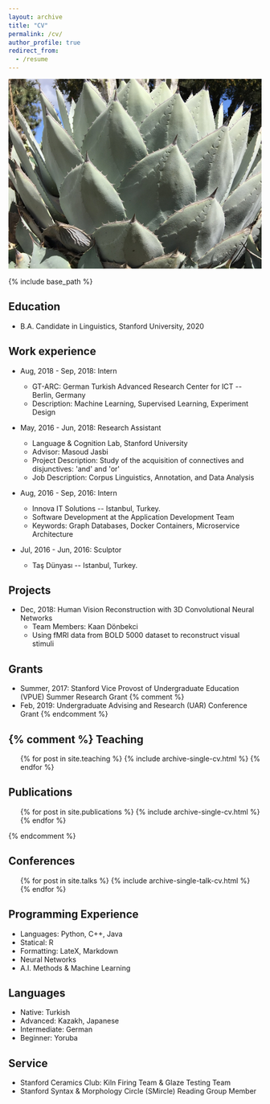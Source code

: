 ```yaml
---
layout: archive
title: "CV"
permalink: /cv/
author_profile: true
redirect_from:
  - /resume
---
```


<img src="/images/agave_1000width.JPG" alt="agave parryi" width="750">

{% include base_path %}

Education
--------------- 
* B.A. Candidate in Linguistics, Stanford University, 2020

Work experience
--------------- 
* Aug, 2018 - Sep, 2018: Intern
  * GT-ARC: German Turkish Advanced Research Center for ICT -- Berlin, Germany
  * Description: Machine Learning, Supervised Learning, Experiment Design 

* May, 2016 - Jun, 2018: Research Assistant
  * Language & Cognition Lab, Stanford University
  * Advisor: Masoud Jasbi
  * Project Description: Study of the acquisition of connectives and disjunctives: 'and' and 'or'
  * Job Description: Corpus Linguistics, Annotation, and Data Analysis

* Aug, 2016 - Sep, 2016: Intern
  * Innova IT Solutions -- Istanbul, Turkey.
  * Software Development at the Application Development Team
  * Keywords: Graph Databases, Docker Containers, Microservice Architecture

* Jul, 2016 - Jun, 2016: Sculptor
  * Taş Dünyası -- Istanbul, Turkey.

Projects
---------------
* Dec, 2018: Human Vision Reconstruction with 3D Convolutional Neural Networks
  * Team Members: Kaan Dönbekci
  * Using fMRI data from BOLD 5000 dataset to reconstruct visual stimuli

Grants
---------------
* Summer, 2017: Stanford Vice Provost of Undergraduate Education (VPUE) Summer Research Grant
{% comment %}
* Feb, 2019: Undergraduate Advising and Research (UAR) Conference Grant
{% endcomment %}

{% comment %}
Teaching
--------------- 
  <ul>{% for post in site.teaching %}
    {% include archive-single-cv.html %}
  {% endfor %}</ul>

Publications
--------------- 
  <ul>{% for post in site.publications %}
    {% include archive-single-cv.html %}
  {% endfor %}</ul>
{% endcomment %} 

Conferences
--------------- 
  <ul>{% for post in site.talks %}
    {% include archive-single-talk-cv.html %}
  {% endfor %}</ul>  

Programming Experience
---------------
* Languages: Python, C++, Java
* Statical: R
* Formatting: LateX, Markdown
* Neural Networks
* A.I. Methods & Machine Learning

Languages
--------------- 
* Native: Turkish
* Advanced: Kazakh, Japanese
* Intermediate: German
* Beginner: Yoruba

Service
--------------- 
* Stanford Ceramics Club: Kiln Firing Team & Glaze Testing Team
* Stanford Syntax & Morphology Circle (SMircle) Reading Group Member